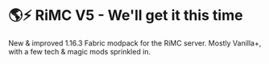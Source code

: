 # 🌎⚡ RiMC V5 - We'll get it this time

New & improved 1.16.3 Fabric modpack for the RiMC server. Mostly Vanilla+, with a few tech & magic mods sprinkled in.